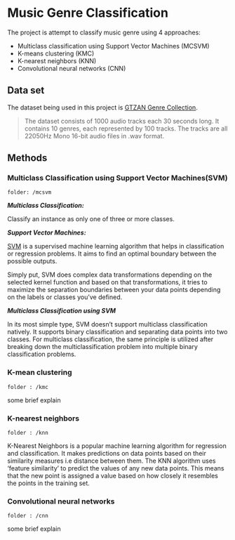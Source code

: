 # Music Genre Classification

The project is attempt to classify music genre using 4 approaches:
- Multiclass classification using Support Vector Machines (MCSVM)
- K-means clustering (KMC)
- K-nearest neighbors (KNN)
- Convolutional neural networks (CNN)

## Data set
The dataset being used in this project is [GTZAN Genre Collection](http://marsyas.info/downloads/datasets.html).

> The dataset consists of 1000 audio tracks each 30 seconds long. It contains 10 genres, each represented by 100 tracks. The tracks are all 22050Hz Mono 16-bit audio files in .wav format.

## Methods
### Multiclass Classification using Support Vector Machines(SVM)
`folder: /mcsvm`

***Multiclass Classification:***

Classify an instance as only one of three or more classes.

***Support Vector Machines:***

[SVM](https://www.baeldung.com/cs/ml-support-vector-machines) is a supervised machine learning algorithm that helps in classification or regression problems. It aims to find an optimal boundary between the possible outputs.

Simply put, SVM does complex data transformations depending on the selected kernel function and based on that transformations, it tries to maximize the separation boundaries between your data points depending on the labels or classes you’ve defined.

***Multiclass Classification using SVM***

In its most simple type, SVM doesn’t support multiclass classification natively. It supports binary classification and separating data points into two classes. For multiclass classification, the same principle is utilized after breaking down the multiclassification problem into multiple binary classification problems.

### K-mean clustering
`folder : /kmc`

some brief explain

### K-nearest neighbors
`folder : /knn`

K-Nearest Neighbors is a popular machine learning algorithm for regression and classification. It makes predictions on data points based on their similarity measures i.e distance between them. The KNN algorithm uses ‘feature similarity’ to predict the values of any new data points. This means that the new point is assigned a value based on how closely it resembles the points in the training set.

### Convolutional neural networks
`folder : /cnn`

some brief explain
